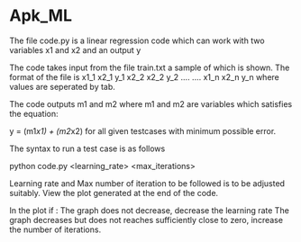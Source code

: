 # Apk_ML

The file code.py is a linear regression code which can work with two variables x1 and x2 and an output y

The code takes input from the file train.txt a sample of which is shown.
The format of the file is
x1_1  x2_1  y_1
x2_2  x2_2  y_2
....
....
x1_n  x2_n y_n
where values are seperated by tab.

The code outputs m1 and m2 where m1 and m2 are variables which satisfies the equation:

y = (m1*x1) + (m2*x2)
for all given testcases with minimum possible error.

The syntax to run a test case is as follows

python code.py <learning_rate> <max_iterations>

Learning rate and Max number of iteration to be followed is to be adjusted suitably. View the plot generated at the end of the code.

In the plot if :
The graph does not decrease, decrease the learning rate
The graph decreases but does not reaches sufficiently close to zero, increase the number of iterations.


